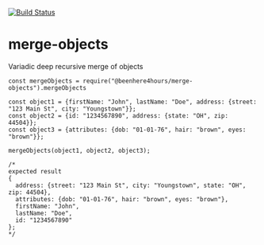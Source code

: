 [![Build Status](https://travis-ci.org/beenhere4hours/merge-objects.svg?branch=master)](https://travis-ci.org/beenhere4hours/merge-objects)

# merge-objects
Variadic deep recursive merge of objects


```
const mergeObjects = require("@beenhere4hours/merge-objects").mergeObjects

const object1 = {firstName: "John", lastName: "Doe", address: {street: "123 Main St", city: "Youngstown"}};
const object2 = {id: "1234567890", address: {state: "OH", zip: 44504}};
const object3 = {attributes: {dob: "01-01-76", hair: "brown", eyes: "brown"}};

mergeObjects(object1, object2, object3);

/*
expected result
{
  address: {street: "123 Main St", city: "Youngstown", state: "OH", zip: 44504},
  attributes: {dob: "01-01-76", hair: "brown", eyes: "brown"},
  firstName: "John",
  lastName: "Doe",
  id: "1234567890"
};
*/


```
